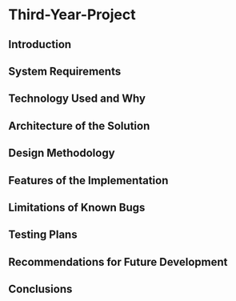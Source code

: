 # Third-Year-Project

## Introduction

## System Requirements

## Technology Used and Why

## Architecture of the Solution

## Design Methodology

## Features of the Implementation

## Limitations of Known Bugs

## Testing Plans

## Recommendations for Future Development

## Conclusions
